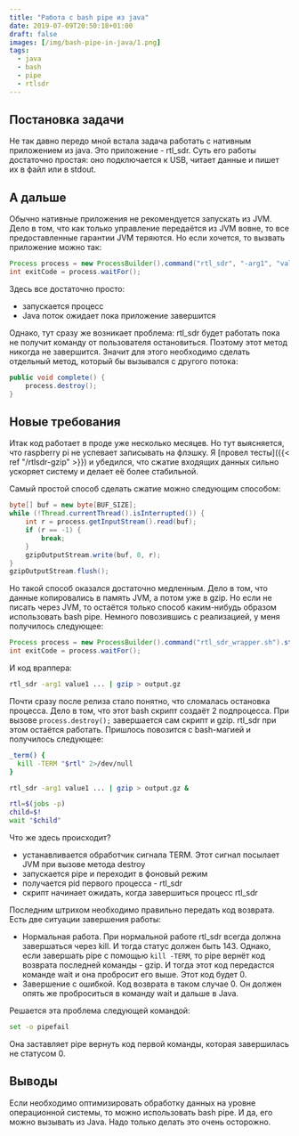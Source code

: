 ```yaml
---
title: "Работа с bash pipe из java"
date: 2019-07-09T20:50:18+01:00
draft: false
images: [/img/bash-pipe-in-java/1.png]
tags:
  - java
  - bash
  - pipe
  - rtlsdr
---
```


## Постановка задачи

Не так давно передо мной встала задача работать с нативным приложением из java. Это приложение - rtl_sdr. Суть его работы достаточно простая: оно подключается к USB, читает данные и пишет их в файл или в stdout. 

## А дальше

Обычно нативные приложения не рекомендуется запускать из JVM. Дело в том, что как только управление передаётся из JVM вовне, то все предоставленные гарантии JVM теряются. Но если хочется, то вызвать приложение можно так:

```java
Process process = new ProcessBuilder().command("rtl_sdr", "-arg1", "value1", ...).start();
int exitCode = process.waitFor();
``` 

Здесь все достаточно просто:

  * запускается процесс
  * Java поток ожидает пока приложение завершится
  
Однако, тут сразу же возникает проблема: rtl_sdr будет работать пока не получит команду от пользователя остановиться. Поэтому этот метод никогда не завершится. Значит для этого необходимо сделать отдельный метод, который бы вызывался с другого потока:

```java
public void complete() {
	process.destroy();
}
``` 

## Новые требования

Итак код работает в проде уже несколько месяцев. Но тут выясняется, что raspberry pi не успевает записывать на флэшку. Я [провел тесты]({{< ref "/rtlsdr-gzip" >}}) и убедился, что сжатие входящих данных сильно ускоряет систему и делает её более стабильной.

Самый простой способ сделать сжатие можно следующим способом:

```java
byte[] buf = new byte[BUF_SIZE];
while (!Thread.currentThread().isInterrupted()) {
	int r = process.getInputStream().read(buf);
	if (r == -1) {
		break;
	}
	gzipOutputStream.write(buf, 0, r);
}
gzipOutputStream.flush();
```

Но такой способ оказался достаточно медленным. Дело в том, что данные копировались в память JVM, а потом уже в gzip. Но если не писать через JVM, то остаётся только способ каким-нибудь образом использовать bash pipe. Немного повозившись с реализацией, у меня получилось следующее:

```java
Process process = new ProcessBuilder().command("rtl_sdr_wrapper.sh").start();
int exitCode = process.waitFor();
```

И код враппера:

```bash
rtl_sdr -arg1 value1 ... | gzip > output.gz
```

Почти сразу после релиза стало понятно, что сломалась остановка процесса. Дело в том, что этот bash скрипт создаёт 2 подпроцесса. При вызове ```process.destroy();``` завершается сам скрипт и gzip. rtl_sdr при этом остаётся работать. Пришлось повозится с bash-магией и получилось следующее:

```bash
_term() { 
  kill -TERM "$rtl" 2>/dev/null
}

rtl_sdr -arg1 value1 ... | gzip > output.gz &

rtl=$(jobs -p)
child=$! 
wait "$child"
```

Что же здесь происходит?

 * устанавливается обработчик сигнала TERM. Этот сигнал посылает JVM при вызове метода destroy
 * запускается pipe и переходит в фоновый режим
 * получается pid первого процесса - rtl_sdr
 * скрипт начинает ожидать, когда завершиться процесс rtl_sdr
 
Последним штрихом необходимо правильно передать код возврата. Есть две ситуации завершения работы:

  * Нормальная работа. При нормальной работе rtl\_sdr всегда должна завершаться через kill. И тогда статус должен быть 143. Однако, если завершать pipe с помощью ```kill -TERM```, то pipe вернёт код возврата последней команды - gzip. И тогда этот код передастся команде wait и она пробросит его выше. Этот код будет 0.
  * Завершение с ошибкой. Код возврата в таком случае 0. Он должен опять же проброситься в команду wait и дальше в Java.
  
Решается эта проблема следующей командой:

```bash
set -o pipefail
```

Она заставляет pipe вернуть код первой команды, которая завершилась не статусом 0.

## Выводы

Если необходимо оптимизировать обработку данных на уровне операционной системы, то можно использовать bash pipe. И да, его можно вызывать из Java. Надо только делать это очень осторожно.